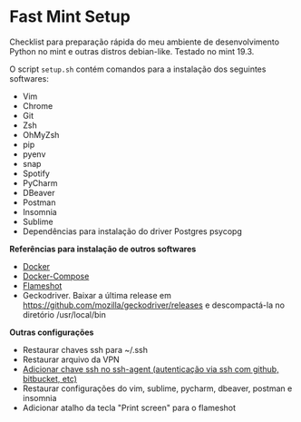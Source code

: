 

# Fast Mint Setup

Checklist para preparação rápida do meu ambiente de desenvolvimento Python no mint e outras distros debian-like. Testado no mint 19.3.

O script `setup.sh` contém comandos para a instalação dos seguintes softwares:
- Vim
- Chrome
- Git
- Zsh
- OhMyZsh
- pip
- pyenv
- snap
- Spotify
- PyCharm
- DBeaver
- Postman
- Insomnia
- Sublime
- Dependências para instalação do driver Postgres psycopg

**Referências para instalação de outros softwares**
- [Docker](https://www.digitalocean.com/community/tutorials/how-to-install-and-use-docker-on-ubuntu-18-04)
- [Docker-Compose](https://www.digitalocean.com/community/tutorials/how-to-install-docker-compose-on-ubuntu-18-04-pt)
- [Flameshot](https://www.edivaldobrito.com.br/capturador-de-telas-flameshot-no-ubuntu/)
- Geckodriver. Baixar a última release em https://github.com/mozilla/geckodriver/releases e descompactá-la no diretório /usr/local/bin

**Outras configurações**
- Restaurar chaves ssh para ~/.ssh
- Restaurar arquivo da VPN
- [Adicionar chave ssh no ssh-agent (autenticação via ssh com github, bitbucket, etc)](https://help.github.com/pt/enterprise/2.17/user/github/authenticating-to-github/generating-a-new-ssh-key-and-adding-it-to-the-ssh-agent)
- Restaurar configurações do vim, sublime, pycharm, dbeaver, postman e insomnia
- Adicionar atalho da tecla "Print screen" para o flameshot
